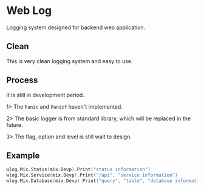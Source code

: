 # Web Log

Logging system designed for backend web application.

## Clean

This is very clean logging system and easy to use.

## Process

It is still in development period.

1> The `Panic` and `Panicf` haven't implemented.

2> The basic logger is from standard library, which will be replaced in the future.

3> The flag, option and level is still wait to design.

## Example

```go
wlog.Mix.Status(mix.Devp).Print("status information")
wlog.Mix.Service(mix.Devp).Print("/api", "service information")
wlog.Mix.Database(mix.Devp).Print("query", "table", "database information")
```
